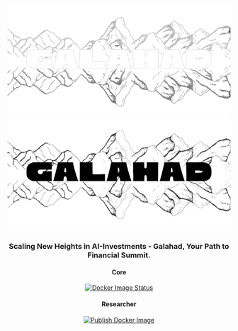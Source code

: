 
<div align="center">
    <br />

![Galahad Logo](assets/galahad-logo-transparent-for-dark.png#gh-dark-mode-only)
![Galahad Logo](assets/galahad-logo-transparent-for-light.png#gh-light-mode-only)
### Scaling New Heights in AI-Investments - Galahad, Your Path to Financial Summit.

#### Core
[![Docker Image Status](https://github.com/Harry55494/galahad/actions/workflows/docker-publish.yml/badge.svg)](https://github.com/Harry55494/galahad/actions/workflows/docker-publish.yml)

#### Researcher
[![Publish Docker Image](https://github.com/Harry55494/galahad-researcher/actions/workflows/docker-publish.yml/badge.svg)](https://github.com/Harry55494/galahad-researcher/actions/workflows/docker-publish.yml)

</div>
